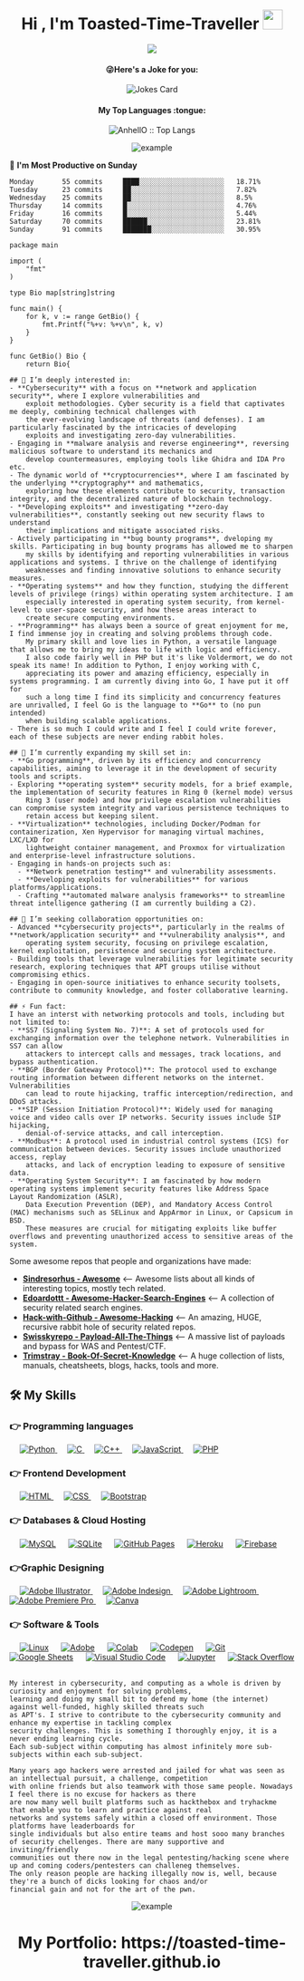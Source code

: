 <h1 align="center">Hi , I'm Toasted-Time-Traveller <img src="https://media.giphy.com/media/hvRJCLFzcasrR4ia7z/giphy.gif" width="35"></h1>
<p align="center">
  <a href="https://github.com/DenverCoder1/readme-typing-svg"><img src="https://readme-typing-svg.herokuapp.com?lines=Computer+Science+Student;Cyber+Security+Enthusiast;RT%20|%20AI%20|%20ML%20Enthusiast;Always%20Learning%20New%20Things&center=true&width=500&height=50"></a>
</p>

<h4 align="center">😜Here's a Joke for you:</h4>
<p align="center"><img src="https://readme-jokes.vercel.app/api" alt="Jokes Card" /></p>

<h4 align="center">My Top Languages :tongue:</h4>

<p align="center"><img src="https://github-readme-stats.vercel.app/api/top-langs/?username=AnhellO&langs_count=10&theme=tokyonight&layout=compact" alt="AnhellO :: Top Langs" /></p>

<p align="center">
  <img  src="https://github.com/toasted-time-traveller/toasted-time-traveller/blob/main/resources/img/grid-snake.svg"
    alt="example" />
</p>

📅 **I'm Most Productive on Sunday** 

```text
Monday       55 commits     ████░░░░░░░░░░░░░░░░░░░░░   18.71% 
Tuesday      23 commits     ██░░░░░░░░░░░░░░░░░░░░░░░   7.82% 
Wednesday    25 commits     ██░░░░░░░░░░░░░░░░░░░░░░░   8.5% 
Thursday     14 commits     █░░░░░░░░░░░░░░░░░░░░░░░░   4.76% 
Friday       16 commits     █░░░░░░░░░░░░░░░░░░░░░░░░   5.44% 
Saturday     70 commits     ██████░░░░░░░░░░░░░░░░░░░   23.81% 
Sunday       91 commits     ███████░░░░░░░░░░░░░░░░░░   30.95%

```

```golang
package main

import (
	"fmt"
)

type Bio map[string]string

func main() {
	for k, v := range GetBio() {
		fmt.Printf("%+v: %+v\n", k, v)
	}
}

func GetBio() Bio {
	return Bio{

## 👀 I’m deeply interested in:
- **Cybersecurity** with a focus on **network and application security**, where I explore vulnerabilities and
	exploit methodologies. Cyber security is a field that captivates me deeply, combining technical challenges with
	the ever-evolving landscape of threats (and defenses). I am particularly fascinated by the intricacies of developing
	exploits and investigating zero-day vulnerabilities.
- Engaging in **malware analysis and reverse engineering**, reversing malicious software to understand its mechanics and
	develop countermeasures, employing tools like Ghidra and IDA Pro etc.
- The dynamic world of **cryptocurrencies**, where I am fascinated by the underlying **cryptography** and mathematics,
	exploring how these elements contribute to security, transaction integrity, and the decentralized nature of blockchain technology.
- **Developing exploits** and investigating **zero-day vulnerabilities**, constantly seeking out new security flaws to understand
	their implications and mitigate associated risks.
- Actively participating in **bug bounty programs**, dveloping my skills. Participating in bug bounty programs has allowed me to sharpen
	my skills by identifying and reporting vulnerabilities in various applications and systems. I thrive on the challenge of identifying
	weaknesses and finding innovative solutions to enhance security measures.
- **Operating systems** and how they function, studying the different levels of privilege (rings) within operating system architecture. I am
	especially interested in operating system security, from kernel-level to user-space security, and how these areas interact to
	create secure computing environments.
- **Programming** has always been a source of great enjoyment for me, I find immense joy in creating and solving problems through code.
	My primary skill and love lies in Python, a versatile language that allows me to bring my ideas to life with logic and efficiency.
	I also code fairly well in PHP but it's like Voldermort, we do not speak its name! In addition to Python, I enjoy working with C,
	appreciating its power and amazing efficiency, especially in systems programming. I am currently diving into Go, I have put it off for
	such a long time I find its simplicity and concurrency features are unrivalled, I feel Go is the language to **Go** to (no pun intended)
	when building scalable applications.
- There is so much I could write and I feel I could write forever, each of these subjects are never ending rabbit holes.

## 🌱 I’m currently expanding my skill set in:
- **Go programming**, driven by its efficiency and concurrency capabilities, aiming to leverage it in the development of security tools and scripts.
- Exploring **operating system** security models, for a brief example, the implementation of security features in Ring 0 (kernel mode) versus
	Ring 3 (user mode) and how privilege escalation vulnerabilities can compromise system integrity and various persistence techniques to
	retain access but keeping silent.
- **Virtualization** technologies, including Docker/Podman for containerization, Xen Hypervisor for managing virtual machines, LXC/LXD for
	lightweight container management, and Proxmox for virtualization and enterprise-level infrastructure solutions.
- Engaging in hands-on projects such as:
  - **Network penetration testing** and vulnerability assessments.
  - **Developing exploits for vulnerabilities** for various platforms/applications.
  - Crafting **automated malware analysis frameworks** to streamline threat intelligence gathering (I am currently building a C2).

## 💞️ I’m seeking collaboration opportunities on:
- Advanced **cybersecurity projects**, particularly in the realms of **network/application security** and **vulnerability analysis**, and
	operating system security, focusing on privilege escalation, kernel exploitation, persistence and securing system architecture.
- Building tools that leverage vulnerabilities for legitimate security research, exploring techniques that APT groups utilise without compromising ethics.
- Engaging in open-source initiatives to enhance security toolsets, contribute to community knowledge, and foster collaborative learning.

## ⚡ Fun fact:
I have an interst with networking protocols and tools, including but not limited to:
- **SS7 (Signaling System No. 7)**: A set of protocols used for exchanging information over the telephone network. Vulnerabilities in SS7 can allow
	attackers to intercept calls and messages, track locations, and bypass authentication.
- **BGP (Border Gateway Protocol)**: The protocol used to exchange routing information between different networks on the internet. Vulnerabilities
	can lead to route hijacking, traffic interception/redirection, and DDoS attacks.
- **SIP (Session Initiation Protocol)**: Widely used for managing voice and video calls over IP networks. Security issues include SIP hijacking,
	denial-of-service attacks, and call interception.
- **Modbus**: A protocol used in industrial control systems (ICS) for communication between devices. Security issues include unauthorized access, replay
	attacks, and lack of encryption leading to exposure of sensitive data.
- **Operating System Security**: I am fascinated by how modern operating systems implement security features like Address Space Layout Randomization (ASLR),
	Data Execution Prevention (DEP), and Mandatory Access Control (MAC) mechanisms such as SELinux and AppArmor in Linux, or Capsicum in BSD.
	These measures are crucial for mitigating exploits like buffer overflows and preventing unauthorized access to sensitive areas of the system.
```
Some awesome repos that people and organizations have made:
- **[Sindresorhus - Awesome](https://github.com/sindresorhus/awesome)** <-- Awesome lists about all kinds of interesting topics, mostly tech related.
- **[Edoardottt - Awesome-Hacker-Search-Engines](https://github.com/edoardottt/awesome-hacker-search-engines)** <-- A collection of security related search engines.
- **[Hack-with-Github - Awesome-Hacking](https://github.com/Hack-with-Github/Awesome-Hacking)** <-- An amazing, HUGE, recursive rabbit hole of security related repos.
- **[Swisskyrepo - Payload-All-The-Things](https://github.com/swisskyrepo/PayloadsAllTheThings)** <-- A massive list of payloads and bypass for WAS and Pentest/CTF.
- **[Trimstray - Book-Of-Secret-Knowledge](https://github.com/trimstray/the-book-of-secret-knowledge)** <-- A huge collection of lists, manuals, cheatsheets, blogs, hacks, tools and more. 

## 🛠️ My Skills

### 👉 Programming languages

<p align="left"> 
  &emsp;
   <a href="https://www.python.org" target="_blank">
    <img alt="Python" src="https://img.shields.io/badge/Python%20-%2314354C.svg?logo=python&logoColor=white">
  </a> 
  &emsp; 
  <a href="https://www.cprogramming.com/" target="_blank"> 
    <img alt="C" src="https://img.shields.io/badge/C%20-%232370ED.svg?logo=c&logoColor=white">
  </a> 
  &emsp;
  <a href="https://www.w3schools.com/cpp/" target="_blank"> 
    <img alt="C++" src="https://img.shields.io/badge/C++%20-%2300599C.svg?logo=c%2B%2B&logoColor=white">
  </a> 
  &emsp;
  <a href="https://developer.mozilla.org/en-US/docs/Web/JavaScript" target="_blank"> 
     <img alt="JavaScript" src="https://img.shields.io/badge/JavaScript%20-%23F7DF1E.svg?logo=javascript&logoColor=black">
   </a>
  &emsp;
  <a href="https://www.php.net/">
    <img alt="PHP" src="https://img.shields.io/badge/PHP-%23777BB4.svg?logo=php&logoColor=white"/>
  </a>
</p>

### 👉 Frontend Development
<p align="left"> 
  &emsp; 
  <a href="https://www.w3.org/html/" target="_blank"> 
   <img alt="HTML" src="https://img.shields.io/badge/HTML5%20-%23E34F26.svg?logo=html5&logoColor=white">
  </a>   
  &emsp;
  <a href="https://www.w3schools.com/css/" target="_blank">
    <img alt="CSS" src="https://img.shields.io/badge/CSS%20-%231572B6.svg?logo=css3&logoColor=white">
  </a> 
   &emsp;
  <a href="https://getbootstrap.com" target="_blank"> 
    <img alt="Bootstrap" src="https://img.shields.io/badge/Bootstrap-%23563D7C.svg?style=flat&logo=bootstrap&logoColor=white"/>
  </a>
</p>

### 👉 Databases & Cloud Hosting
<p align="left">
  &emsp;
    <a href="https://www.mysql.com/"><img alt="MySQL" src="https://img.shields.io/badge/MySQL-%2300f.svg?style=flat&llogo=mysql&logoColor=white"></a>
  &emsp;
    <a href="https://www.sqlite.org/"><img alt="SQLite" src ="https://img.shields.io/badge/sqlite-%2307405e.svg?style=flat&logo=sqlite&logoColor=white"/></a>
  &emsp;
    <a href="https://www.github.com"><img alt="GitHub Pages" src="https://img.shields.io/badge/GitHub%20Pages-%23327FC7.svg?style=flat&llogo=github&logoColor=white"></a>
  &emsp;
    <a href="https://www.heroku.com/"><img alt="Heroku" src="https://img.shields.io/badge/Heroku%20-%23430098.svg?logo=heroku&logoColor=white"></a>  
  &emsp;
    <a href="https://firebase.google.com/"><img alt="Firebase" src ="https://img.shields.io/badge/Firebase-%23316192.svg?logo=firebase&logoColor=white"></a>
 </p>
  
### 👉Graphic Designing
<p align="left">
  &emsp;
  	
  
   <a href="https://www.adobe.com/in/products/illustrator.html" target="_blank"> 
    <img alt="Adobe Illustrator" src="https://img.shields.io/badge/Adobe Illustrator-%23FF9A00.svg?style=flat&logo=adobeillustrator&logoColor=white"/>
  </a> 
  &emsp;
  <a href="https://www.adobe.com/in/products/indesign.html" target="_blank"> 
    <img alt="Adobe Indesign" src="https://img.shields.io/badge/Adobe Indesign-%e749a0.svg?style=flat&logo=adobeindesign&logoColor=white"/> 
  </a> 
    &emsp;
  <a href="https://www.adobe.com/in/products/photoshop-lightroom.html" target="_blank"> 
    <img alt="Adobe Lightroom" src="https://img.shields.io/badge/Adobe Lightroom-%2300f.svg?style=flat&logo=adobelightroom&logoColor=white"/>
  </a>
   &emsp;
  <a href="https://www.adobe.com/in/products/premiere.html" target="_blank"> 
   <img alt="Adobe Premiere Pro" src="https://img.shields.io/badge/Adobe Premiere Pro-%2300f.svg?style=flat&logo=adobepremierepro&logoColor=white"/>
  </a>
    &emsp;
  <a href="#">
  	<img alt="Canva" src="https://img.shields.io/badge/Canva-%2300C4CC.svg?style=flat&logo=Canva&logoColor=white"/>
  </a>
 </p>

 ### 👉 Software & Tools
 
<p>
  &emsp;
    <a href="#"><img alt="Linux" src="https://img.shields.io/badge/Linux-FCC624?style=flat&logo=linux&logoColor=black"></a>
  &emsp;
    <a href="#"><img alt="Adobe" src="https://img.shields.io/badge/Metasploit%20-%23FF0000.svg?logo=adobe&logoColor=white"></a>
  &emsp;
    <a href="#"><img alt="Colab" src="https://img.shields.io/badge/Cobalt-00b56a.svg?logo=google-colab&logoColor=white"></a>
  &emsp;
    <a href="#"><img alt="Codepen" src="https://img.shields.io/badge/Codepen-000000.svg?logo=codepen&logoColor=white"></a>
  &emsp;
    <a href="#"><img alt="Git" src="https://img.shields.io/badge/Git%20-%23F05033.svg?logo=git&logoColor=white"></a>
  &emsp;
    <a href="#"><img alt="Google Sheets" src="https://img.shields.io/badge/Docker%20-%2334A853.svg?logo=google%20sheets&logoColor=white"></a>
  &emsp;
    <a href="#"><img alt="Visual Studio Code" src="https://img.shields.io/badge/Visual%20Studio%20Code-0078d7.svg?logo=visual-studio-code&logoColor=white"></a>
  &emsp;
    <a href="#"><img alt="Jupyter" src="https://img.shields.io/badge/Jupyter%20-%23F37626.svg?logo=Jupyter&logoColor=white"></a>
  &emsp;
    <a href="#"><img alt="Stack Overflow" src="https://img.shields.io/badge/-Stack%20Overflow-FE7A16?logo=stack-overflow&logoColor=white"></a>
  &emsp;
</p>


	My interest in cybersecurity, and computing as a whole is driven by curiosity and enjoyment for solving problems, 
 	learning and doing my small bit to defend my home (the internet) against well-funded, highly skilled threats such 
  	as APT's. I strive to contribute to the cybersecurity community and enhance my expertise in tackling complex 
   	security challenges. This is something I thoroughly enjoy, it is a never ending learning cycle. 
    Each sub-subject within computing has almost infinitely more sub-subjects within each sub-subject.

	Many years ago hackers were arrested and jailed for what was seen as an intellectual pursuit, a challenge, competition 
 	with online friends but also teamwork with those same people. Nowadays I feel there is no excuse for hackers as there 
  	are now many well built platforms such as hackthebox and tryhackme that enable you to learn and practice against real 
   	networks and systems safely within a closed off environment. Those platforms have leaderboards for 
    single individuals but also entire teams and host sooo many branches of security chellenges. There are many supportive and inviting/friendly 
    communities out there now in the legal pentesting/hacking scene where up and coming coders/pentesters can challeneg themselves. 
    The only reason people are hacking illegally now is, well, because they're a bunch of dicks looking for chaos and/or 
    financial gain and not for the art of the pwn.

<p align="center">
  <img  src="https://github.com/toasted-time-traveller/toasted-time-traveller/blob/main/resources/img/grid-snake.svg"
    alt="example" />
</p>

<h1 align="center">My Portfolio: https://toasted-time-traveller.github.io</h1>

<!---
toasted-time-traveller/toasted-time-traveller is a ✨ special ✨ repository because its `README.md` (this file) appears on your GitHub profile.
You can click the Preview link to take a look at your changes.
--->
